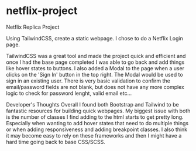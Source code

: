 # netflix-project
Netflix Replica Project

Using TailwindCSS, create a static webpage. I chose to do a Netflix Login page. 

TailwindCSS was a great tool and made the project quick and efficient and once I had the base page completed I was able to go back and add things like hover states to buttons. I also added a Modal to the page when a user clicks on the 'Sign In' button in the top right. The Modal would be used to sign in an existing user. There is very basic validation to confirm the email/password fields are not blank, but does not have any more complex logic to check for password lenght, valid email etc... 

Developer's Thoughts
Overall I found both Bootstrap and Tailwind to be fantastic resources for building quick webpages. My biggest issue with both is the number of classes I find adding to the html starts to get pretty long. Especially when wanting to add hover states that need to do multiple things or when adding responsiveness and adding breakpoint classes. I also think it may become easy to rely on these frameworks and then I might have a hard time going back to base CSS/SCSS. 